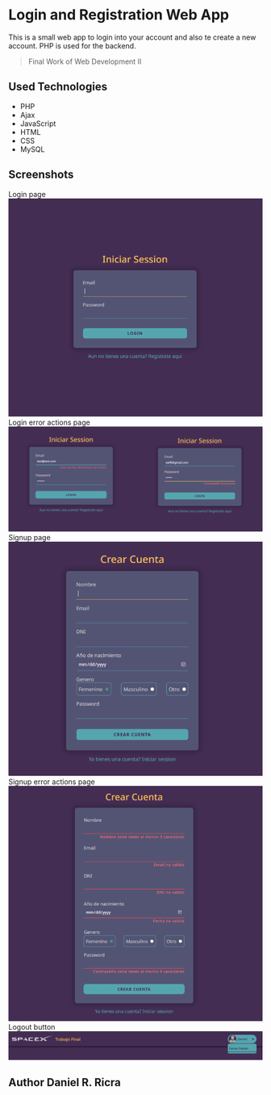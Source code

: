 # Login and Registration Web App
This is a small web app to login into your account and also te create a new account. PHP is used for the backend.
> Final Work of Web Development II
## Used Technologies
* PHP
* Ajax
* JavaScript
* HTML
* CSS
* MySQL

## Screenshots
Login page
![Login page](screenshots/login.png)
Login error actions page
![Login error actions page](screenshots/errors-login.png)
Signup page
![Signup page](screenshots/signup.png)
Signup error actions page
![Signup error actions page](screenshots/validationerror-signup.png)
Logout button
![Log out button](screenshots/logout-button.png)


## Author Daniel R. Ricra